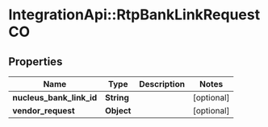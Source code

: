 # IntegrationApi::RtpBankLinkRequestCO

## Properties
Name | Type | Description | Notes
------------ | ------------- | ------------- | -------------
**nucleus_bank_link_id** | **String** |  | [optional] 
**vendor_request** | **Object** |  | [optional] 


